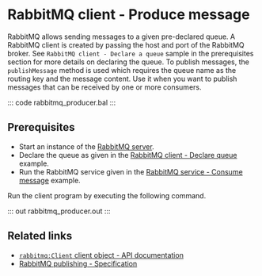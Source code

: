 # RabbitMQ client - Produce message

RabbitMQ allows sending messages to a given pre-declared queue. A RabbitMQ client is created by passing the host and port of the RabbitMQ broker. See `RabbitMQ client - Declare a queue` sample in the prerequisites section for more details on declaring the queue. To publish messages, the `publishMessage` method is used which requires the queue name as the routing key and the message content. Use it when you want to publish messages that can be received by one or more consumers.

::: code rabbitmq_producer.bal :::

## Prerequisites
- Start an instance of the [RabbitMQ server](https://www.rabbitmq.com/download.html).
- Declare the queue as given in the [RabbitMQ client - Declare queue](/learn/by-example/rabbitmq-queue-declare/) example.
- Run the RabbitMQ service given in the [RabbitMQ service - Consume message](/learn/by-example/rabbitmq-consumer/) example.

Run the client program by executing the following command.

::: out rabbitmq_producer.out :::

## Related links
- [`rabbitmq:Client` client object - API documentation](https://lib.ballerina.io/ballerinax/rabbitmq/latest/clients/Client)
- [RabbitMQ publishing - Specification](https://github.com/ballerina-platform/module-ballerinax-rabbitmq/blob/master/docs/spec/spec.md#5-publishing)
